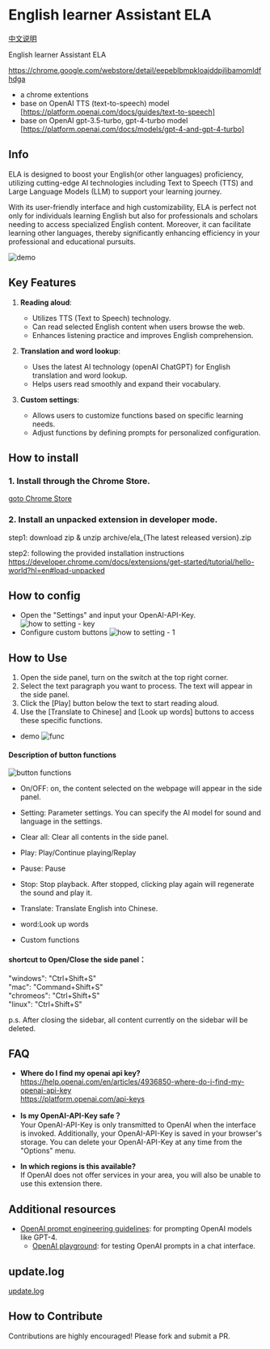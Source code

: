 # English learner Assistant ELA

[中文说明](/doc/readme_zh.md)

English learner Assistant ELA

https://chrome.google.com/webstore/detail/eepeblbmpkloajddpjlibamomldfhdga

- a chrome extentions
- base on OpenAI TTS (text-to-speech) model [https://platform.openai.com/docs/guides/text-to-speech]
- base on OpenAI gpt-3.5-turbo, gpt-4-turbo model [https://platform.openai.com/docs/models/gpt-4-and-gpt-4-turbo]

## Info

ELA is designed to boost your English(or other languages) proficiency, utilizing cutting-edge AI technologies including Text to Speech (TTS) and Large Language Models (LLM) to support your learning journey.

With its user-friendly interface and high customizability, ELA is perfect not only for individuals learning English but also for professionals and scholars needing to access specialized English content. Moreover, it can facilitate learning other languages, thereby significantly enhancing efficiency in your professional and educational pursuits.

![demo](/doc/images/0.3/en/demo.png)

## Key Features

1. **Reading aloud**:

   - Utilizes TTS (Text to Speech) technology.
   - Can read selected English content when users browse the web.
   - Enhances listening practice and improves English comprehension.

2. **Translation and word lookup**:

   - Uses the latest AI technology (openAI ChatGPT) for English translation and word lookup.
   - Helps users read smoothly and expand their vocabulary.

3. **Custom settings**:
   - Allows users to customize functions based on specific learning needs.
   - Adjust functions by defining prompts for personalized configuration.

## How to install

### 1. Install through the Chrome Store.

[goto Chrome Store](https://chromewebstore.google.com/detail/ela-%E8%8B%B1%E6%96%87%E5%AD%A6%E4%B9%A0%E5%8A%A9%E6%89%8B/eepeblbmpkloajddpjlibamomldfhdga)

### 2. Install an unpacked extension in developer mode.

step1: download zip & unzip
archive/ela\_{The latest released version}.zip

step2: following the provided installation instructions
https://developer.chrome.com/docs/extensions/get-started/tutorial/hello-world?hl=en#load-unpacked

## How to config

- Open the "Settings" and input your OpenAI-API-Key.
  ![how to setting - key](/doc/images/0.3/en/setting1.png)
- Configure custom buttons
  ![how to setting - 1](/doc/images/0.3/en/setting2.png)

## How to Use

1. Open the side panel, turn on the switch at the top right corner.
2. Select the text paragraph you want to process. The text will appear in the side panel.
3. Click the [Play] button below the text to start reading aloud.
4. Use the [Translate to Chinese] and [Look up words] buttons to access these specific functions.

- demo
  ![func](/doc/images/0.3/en/func1.png)

#### Description of button functions

![button functions](/doc/images/0.3/en/sidepanel.png)

- On/OFF: on, the content selected on the webpage will appear in the side panel.
- Setting: Parameter settings. You can specify the AI model for sound and language in the settings.
- Clear all: Clear all contents in the side panel.

- Play: Play/Continue playing/Replay
- Pause: Pause
- Stop: Stop playback. After stopped, clicking play again will regenerate the sound and play it.

- Translate: Translate English into Chinese.
- word:Look up words
- Custom functions

#### shortcut to Open/Close the side panel：

"windows": "Ctrl+Shift+S"  
"mac": "Command+Shift+S"  
"chromeos": "Ctrl+Shift+S"  
"linux": "Ctrl+Shift+S"

p.s. After closing the sidebar, all content currently on the sidebar will be deleted.

## FAQ

- **Where do I find my openai api key?**  
  https://help.openai.com/en/articles/4936850-where-do-i-find-my-openai-api-key  
  https://platform.openai.com/api-keys

- **Is my OpenAI-API-Key safe？**  
  Your OpenAI-API-Key is only transmitted to OpenAI when the interface is invoked. Additionally, your OpenAI-API-Key is saved in your browser's storage. You can delete your OpenAI-API-Key at any time from the "Options" menu.

- **In which regions is this available?**  
  If OpenAI does not offer services in your area, you will also be unable to use this extension there.



## Additional resources
- [OpenAI prompt engineering guidelines](https://platform.openai.com/docs/guides/prompt-engineering/strategy-write-clear-instructions): for prompting OpenAI models like GPT-4.
  - [OpenAI playground](https://platform.openai.com/playground): for testing OpenAI prompts in a chat interface.



## update.log

[update.log](/doc/update.log.md)

## How to Contribute

Contributions are highly encouraged! Please fork and submit a PR.
